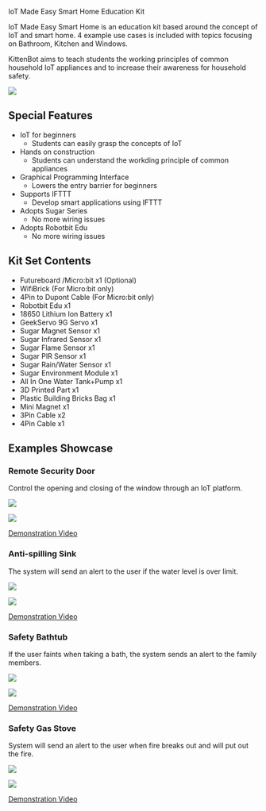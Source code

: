 IoT Made Easy Smart Home Education Kit

IoT Made Easy Smart Home is an education kit based around the concept of IoT and smart home. 4 example use cases is included with topics focusing on Bathroom, Kitchen and Windows.

KittenBot aims to teach students the working principles of common household IoT appliances and to increase their awareness for household safety.

![](./images/door.jpg)

## Special Features

- IoT for beginners
    - Students can easily grasp the concepts of IoT
- Hands on construction
    - Students can understand the workding principle of common appliances
- Graphical Programming Interface
    - Lowers the entry barrier for beginners
- Supports IFTTT
    - Develop smart applications using IFTTT
- Adopts Sugar Series
    - No more wiring issues
- Adopts Robotbit Edu
    - No more wiring issues
    
## Kit Set Contents

- Futureboard /Micro:bit x1 (Optional)
- WifiBrick (For Micro:bit only)
- 4Pin to Dupont Cable (For Micro:bit only)
- Robotbit Edu x1
- 18650 Lithium Ion Battery x1
- GeekServo 9G Servo x1
- Sugar Magnet Sensor x1
- Sugar Infrared Sensor x1
- Sugar Flame Sensor x1
- Sugar PIR Sensor x1
- Sugar Rain/Water Sensor x1
- Sugar Environment Module x1
- All In One Water Tank+Pump x1
- 3D Printed Part x1
- Plastic Building Bricks Bag x1
- Mini Magnet x1
- 3Pin Cable x2
- 4Pin Cable x1

## Examples Showcase

### Remote Security Door

Control the opening and closing of the window through an IoT platform.

![](./images/door.jpg)

[![](./images/door_video.png)](https://www.youtube.com/watch?v=nLj0LCgN1Uk)

[Demonstration Video](https://www.youtube.com/watch?v=nLj0LCgN1Uk)

### Anti-spilling Sink

The system will send an alert to the user if the water level is over limit.

![](./images/sink.jpg)

[![](./images/sink_video.png)](https://www.youtube.com/watch?v=LwzhAub01sQ)

[Demonstration Video](https://www.youtube.com/watch?v=LwzhAub01sQ)

### Safety Bathtub

If the user faints when taking a bath, the system sends an alert to the family members.

![](./images/bathtub.jpg)

[![](./images/battub_video.png)](https://www.youtube.com/watch?v=tRQiIUIZCpo&t=1s)

[Demonstration Video](https://www.youtube.com/watch?v=tRQiIUIZCpo&t=1s)

### Safety Gas Stove

System will send an alert to the user when fire breaks out and will put out the fire.

![](./images/stove.jpg)

[![](./images/stove_video.png)](https://www.youtube.com/watch?v=n7rE02r8EJo)

[Demonstration Video](https://www.youtube.com/watch?v=n7rE02r8EJo)